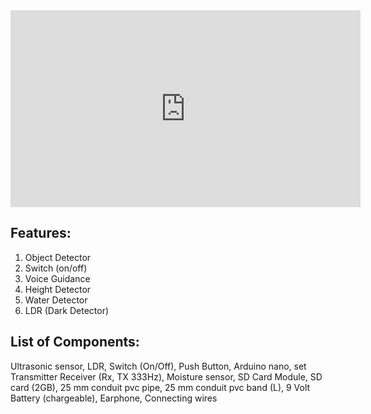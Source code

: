 <iframe width="560" height="315" src="https://www.youtube.com/embed/wFoWWygW1uc" frameborder="0" allowfullscreen></iframe>

## Features:
1. Object Detector
2. Switch (on/off)
3. Voice Guidance
4. Height Detector
5. Water Detector
6. LDR (Dark Detector)

## List of Components:
Ultrasonic sensor, LDR, Switch (On/Off), Push Button, Arduino nano, set Transmitter Receiver (Rx, TX 333Hz), Moisture sensor, SD Card Module, SD card (2GB), 25 mm conduit pvc pipe, 25 mm conduit pvc band (L), 9 Volt Battery (chargeable), Earphone, Connecting wires
